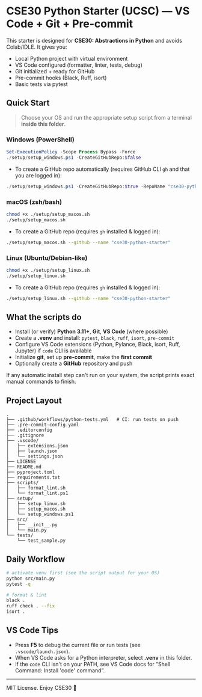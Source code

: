 # CSE30 Python Starter (UCSC) — VS Code + Git + Pre-commit

This starter is designed for **CSE30: Abstractions in Python** and avoids Colab/IDLE.
It gives you:
- Local Python project with virtual environment
- VS Code configured (formatter, linter, tests, debug)
- Git initialized + ready for GitHub
- Pre-commit hooks (Black, Ruff, isort)
- Basic tests via pytest

## Quick Start

> Choose your OS and run the appropriate setup script from a terminal **inside this folder**.

### Windows (PowerShell)
```powershell
Set-ExecutionPolicy -Scope Process Bypass -Force
./setup/setup_windows.ps1 -CreateGitHubRepo:$false
```
- To create a GitHub repo automatically (requires GitHub CLI `gh` and that you are logged in):
```powershell
./setup/setup_windows.ps1 -CreateGitHubRepo:$true -RepoName "cse30-python-starter"
```

### macOS (zsh/bash)
```bash
chmod +x ./setup/setup_macos.sh
./setup/setup_macos.sh
```
- To create a GitHub repo (requires `gh` installed & logged in):
```bash
./setup/setup_macos.sh --github --name "cse30-python-starter"
```

### Linux (Ubuntu/Debian-like)
```bash
chmod +x ./setup/setup_linux.sh
./setup/setup_linux.sh
```
- To create a GitHub repo (requires `gh` installed & logged in):
```bash
./setup/setup_linux.sh --github --name "cse30-python-starter"
```

## What the scripts do
- Install (or verify) **Python 3.11+**, **Git**, **VS Code** (where possible)
- Create a **.venv** and install: `pytest`, `black`, `ruff`, `isort`, `pre-commit`
- Configure VS Code extensions (Python, Pylance, Black, isort, Ruff, Jupyter) if `code` CLI is available
- Initialize **git**, set up **pre-commit**, make the **first commit**
- Optionally create a **GitHub** repository and push

If any automatic install step can't run on your system, the script prints exact manual commands to finish.

## Project Layout
```
.
├── .github/workflows/python-tests.yml   # CI: run tests on push
├── .pre-commit-config.yaml
├── .editorconfig
├── .gitignore
├── .vscode/
│   ├── extensions.json
│   ├── launch.json
│   └── settings.json
├── LICENSE
├── README.md
├── pyproject.toml
├── requirements.txt
├── scripts/
│   ├── format_lint.sh
│   └── format_lint.ps1
├── setup/
│   ├── setup_linux.sh
│   ├── setup_macos.sh
│   └── setup_windows.ps1
├── src/
│   ├── __init__.py
│   └── main.py
└── tests/
    └── test_sample.py
```

## Daily Workflow
```bash
# activate venv first (see the script output for your OS)
python src/main.py
pytest -q

# format & lint
black .
ruff check . --fix
isort .
```

## VS Code Tips
- Press **F5** to debug the current file or run tests (see `.vscode/launch.json`).
- When VS Code asks for a Python interpreter, select **.venv** in this folder.
- If the `code` CLI isn't on your PATH, see VS Code docs for “Shell Command: Install 'code' command”.

---

MIT License. Enjoy CSE30 🎉
